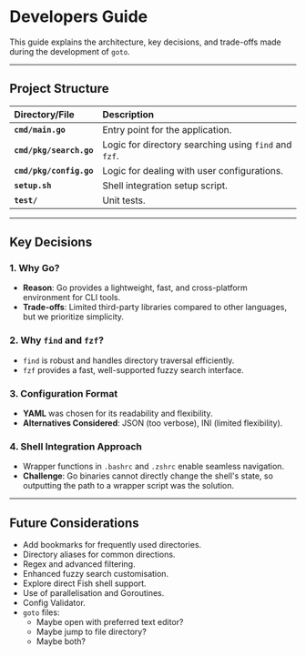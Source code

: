 # Developers Guide

This guide explains the architecture, key decisions, and trade-offs made during the development of `goto`.

---

## Project Structure
| Directory/File | Description |
| :------------ | :-------------------------------------------------------------- |
| **`cmd/main.go`** | Entry point for the application. |
| **`cmd/pkg/search.go`** | Logic for directory searching using `find` and `fzf`. |
| **`cmd/pkg/config.go`** | Logic for dealing with user configurations. |
| **`setup.sh`** | Shell integration setup script. |
| **`test/`** | Unit tests. |

---

## Key Decisions
### 1. Why Go?
- **Reason**: Go provides a lightweight, fast, and cross-platform environment for CLI tools.
- **Trade-offs**: Limited third-party libraries compared to other languages, but we prioritize simplicity.

### 2. Why `find` and `fzf`?
- `find` is robust and handles directory traversal efficiently.
- `fzf` provides a fast, well-supported fuzzy search interface.

### 3. Configuration Format
- **YAML** was chosen for its readability and flexibility.
- **Alternatives Considered**: JSON (too verbose), INI (limited flexibility).

### 4. Shell Integration Approach
- Wrapper functions in `.bashrc` and `.zshrc` enable seamless navigation.
- **Challenge**: Go binaries cannot directly change the shell's state, so outputting the path to a wrapper script was the solution.

---

## Future Considerations
- Add bookmarks for frequently used directories.
- Directory aliases for common directions.
- Regex and advanced filtering.
- Enhanced fuzzy search customisation.
- Explore direct Fish shell support.
- Use of parallelisation and Goroutines.
- Config Validator.
- `goto` files:
  - Maybe open with preferred text editor?
  - Maybe jump to file directory?
  - Maybe both?
